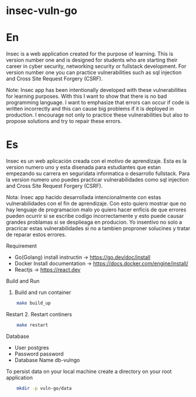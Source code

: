 # insec-vuln-go

# En

Insec is a web application created for the purpose of learning. This is version number one and is designed for students who are starting their career in cyber security, networking security or fullstack development.
For version number one you can practice vulnerabilities such as sql injection and Cross Site Request Forgery (CSRF).

Note: Insec app has been intentionally developed with these vulnerabilities for learning purposes. With this I want to show that there is no bad programming language. I want to emphasize that errors can occur if code is written incorrectly and this can cause big problems if it is deployed in production. I encourage not only to practice these vulnerabilities but also to propose solutions and try to repair these errors.

# Es

Insec es un web aplicación creada con el motivo de aprendizaje. Esta es la version numero uno y  esta disenada para estudiantes que estan empezando su carrera en seguridata informatica o desarrollo fullstack.
Para la version numero uno puedes practicar vulnerabilidades como sql injection and Cross Site Request Forgery (CSRF). 

Nota: Insec app hacido desarrollada intencionalmente con estas vulnerabilidades con el fin de aprendizaje. Con esto quiero mostrar que no hay lenguaje de programacion malo yo quiero hacer enficis de que errores pueden ocurrir si se escribe codigo incorrectamente y esto puede causar grandes problamas si se desplieaga en producion. Yo insentivo no solo a pracricar estas vulnerabilidades si no a tambien proproner solucines y tratar de reparar estos errores.

Requirement 
- Go(Golang) install instructin -> https://go.dev/doc/install
- Docker Install documentation -> https://docs.docker.com/engine/install/
- Reactjs -> https://react.dev


Build and Run
1. Build and run container 
```bash
    make build_up
```
Restart 
2. Restart continers

```bash
    make restart
```

Database
- User
    postgres
- Password
    password
- Database Name 
    db-vulngo

To persist data on your local machine create a directory on your root application

```bash
    mkdir -p vuln-go/data 
```



